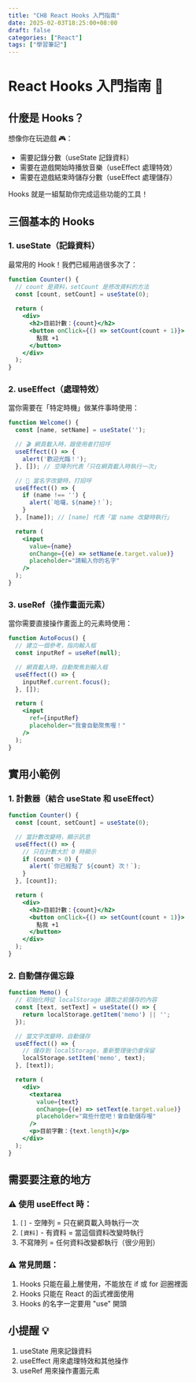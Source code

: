 ```yaml
---
title: "CH8 React Hooks 入門指南"
date: 2025-02-03T18:25:00+08:00
draft: false
categories: ["React"]
tags: ["學習筆記"]
---
```


# React Hooks 入門指南 🎣

## 什麼是 Hooks？
想像你在玩遊戲 🎮：
- 需要記錄分數（useState 記錄資料）
- 需要在遊戲開始時播放音樂（useEffect 處理特效）
- 需要在遊戲結束時儲存分數（useEffect 處理儲存）

Hooks 就是一組幫助你完成這些功能的工具！

## 三個基本的 Hooks

### 1. useState（記錄資料）
最常用的 Hook！我們已經用過很多次了：
```jsx
function Counter() {
  // count 是資料，setCount 是修改資料的方法
  const [count, setCount] = useState(0);
  
  return (
    <div>
      <h2>目前計數：{count}</h2>
      <button onClick={() => setCount(count + 1)}>
        點我 +1
      </button>
    </div>
  );
}
```

### 2. useEffect（處理特效）
當你需要在「特定時機」做某件事時使用：

```jsx
function Welcome() {
  const [name, setName] = useState('');

  // 🎬 網頁載入時，跟使用者打招呼
  useEffect(() => {
    alert('歡迎光臨！');
  }, []); // 空陣列代表「只在網頁載入時執行一次」

  // 👋 當名字改變時，打招呼
  useEffect(() => {
    if (name !== '') {
      alert(`哈囉，${name}！`);
    }
  }, [name]); // [name] 代表「當 name 改變時執行」

  return (
    <input 
      value={name}
      onChange={(e) => setName(e.target.value)}
      placeholder="請輸入你的名字"
    />
  );
}
```

### 3. useRef（操作畫面元素）
當你需要直接操作畫面上的元素時使用：

```jsx
function AutoFocus() {
  // 建立一個參考，指向輸入框
  const inputRef = useRef(null);

  // 網頁載入時，自動聚焦到輸入框
  useEffect(() => {
    inputRef.current.focus();
  }, []);

  return (
    <input 
      ref={inputRef}
      placeholder="我會自動聚焦喔！"
    />
  );
}
```

## 實用小範例

### 1. 計數器（結合 useState 和 useEffect）
```jsx
function Counter() {
  const [count, setCount] = useState(0);

  // 當計數改變時，顯示訊息
  useEffect(() => {
    // 只在計數大於 0 時顯示
    if (count > 0) {
      alert(`你已經點了 ${count} 次！`);
    }
  }, [count]);

  return (
    <div>
      <h2>目前計數：{count}</h2>
      <button onClick={() => setCount(count + 1)}>
        點我 +1
      </button>
    </div>
  );
}
```

### 2. 自動儲存備忘錄
```jsx
function Memo() {
  // 初始化時從 localStorage 讀取之前儲存的內容
  const [text, setText] = useState(() => {
    return localStorage.getItem('memo') || '';
  });

  // 當文字改變時，自動儲存
  useEffect(() => {
    // 儲存到 localStorage，重新整理後仍會保留
    localStorage.setItem('memo', text);
  }, [text]);

  return (
    <div>
      <textarea
        value={text}
        onChange={(e) => setText(e.target.value)}
        placeholder="寫些什麼吧！會自動儲存喔"
      />
      <p>目前字數：{text.length}</p>
    </div>
  );
}
```

## 需要要注意的地方

### ⚠️ 使用 useEffect 時：
1. `[]` - 空陣列 = 只在網頁載入時執行一次
2. `[資料]` - 有資料 = 當這個資料改變時執行
3. 不寫陣列 = 任何資料改變都執行（很少用到）

### ⚠️ 常見問題：
1. Hooks 只能在最上層使用，不能放在 if 或 for 迴圈裡面
2. Hooks 只能在 React 的函式裡面使用
3. Hooks 的名字一定要用 "use" 開頭

## 小提醒 💡
1. useState 用來記錄資料
2. useEffect 用來處理特效和其他操作
3. useRef 用來操作畫面元素

